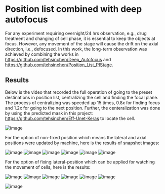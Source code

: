 # Position list combined with deep autofocus


For any experiment requiring overnight/24 hrs observation, e.g., drug treatment and changing of cell phase, it is essential to keep the objects at focus. However, any movement of the stage will cause the drift on the axial direction, i.e., defocused. In this work, the long-term observation was achieved by combining the works in https://github.com/tehsinchen/Deep_Autofocus and https://github.com/tehsinchen/Position_List_PIStage.


## Results

Below is the video that recorded the full operation of going to the preset destinations in position list, centralizing the cell and finding the focal plane. The process of centralizing was speeded up 15 times, 0.8x for finding focus and 1.2x for going to the next position. Further, the centeralization was done by using the predicted mask in this project: https://github.com/tehsinchen/Eff-Unet-Keras to locate the cell.

![image](https://github.com/tehsinchen/Deep_Position_List/blob/main/operation_demo/position_list_autofocus.gif)




For the option of non-fixed position which means the lateral and axial positions were updated by machine, here is the results of snapshot images:

![image](https://github.com/tehsinchen/Deep_Position_List/blob/main/non-fixed-position/Pos1.gif)
![image](https://github.com/tehsinchen/Deep_Position_List/blob/main/non-fixed-position/Pos2.gif)
![image](https://github.com/tehsinchen/Deep_Position_List/blob/main/non-fixed-position/Pos3.gif)
![image](https://github.com/tehsinchen/Deep_Position_List/blob/main/non-fixed-position/Pos4.gif)
![image](https://github.com/tehsinchen/Deep_Position_List/blob/main/non-fixed-position/Pos5.gif)
![image](https://github.com/tehsinchen/Deep_Position_List/blob/main/non-fixed-position/Pos6.gif)




For the option of fixing lateral-position which can be applied for watching the movement of cells, here is the results:

![image](https://github.com/tehsinchen/Deep_Position_List/blob/main/fixed-position/Pos1.gif)
![image](https://github.com/tehsinchen/Deep_Position_List/blob/main/fixed-position/Pos2.gif)
![image](https://github.com/tehsinchen/Deep_Position_List/blob/main/fixed-position/Pos3.gif)
![image](https://github.com/tehsinchen/Deep_Position_List/blob/main/fixed-position/Pos4.gif)
![image](https://github.com/tehsinchen/Deep_Position_List/blob/main/fixed-position/Pos5.gif)
![image](https://github.com/tehsinchen/Deep_Position_List/blob/main/fixed-position/Pos6.gif)


![image](https://github.com/tehsinchen/Deep_Position_List/blob/main/axial_positions/axial_position.png)
